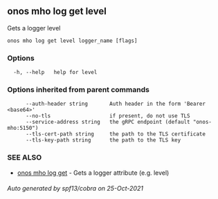 ## onos mho log get level

Gets a logger level

```
onos mho log get level logger_name [flags]
```

### Options

```
  -h, --help   help for level
```

### Options inherited from parent commands

```
      --auth-header string       Auth header in the form 'Bearer <base64>'
      --no-tls                   if present, do not use TLS
      --service-address string   the gRPC endpoint (default "onos-mho:5150")
      --tls-cert-path string     the path to the TLS certificate
      --tls-key-path string      the path to the TLS key
```

### SEE ALSO

* [onos mho log get](onos_mho_log_get.md)	 - Gets a logger attribute (e.g. level)

###### Auto generated by spf13/cobra on 25-Oct-2021
